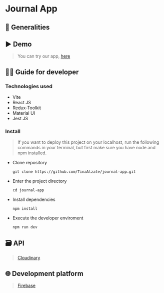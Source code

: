 # Journal App

## :receipt: Generalities 



## :arrow_forward: Demo

> You can try our app, [here](https://journal-qcxbfjkvs-tinaalzates-projects.vercel.app)

## :technologist: Guide for developer

### Technologies used

- Vite
- React JS
- Redux-Toolkit
- Material UI
- Jest JS

### Install
> If you want to deploy this project on your localhost, run the following commands in your terminal, but first make sure you have node and npm installed.

- Clone repository
  
  `git clone https://github.com/TinaAlzate/journal-app.git`

- Enter the project directory

  `cd journal-app`

- Install dependencies
  
  `npm install`

- Execute the developer enviroment

  `npm run dev`

 ## :card_file_box: API

> [Cloudinary](https://cloudinary.com/)

## 🌐 Development platform

> [Firebase](https://firebase.google.com/)

